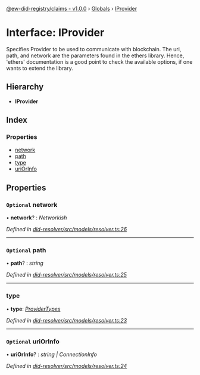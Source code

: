[@ew-did-registry/claims - v1.0.0](../README.md) › [Globals](../globals.md) › [IProvider](iprovider.md)

# Interface: IProvider

Specifies Provider to be used to communicate with blockchain.
The uri, path, and network are the parameters found in the ethers library.
Hence, 'ethers' documentation is a good point to check the available options,
if one wants to extend the library.

## Hierarchy

* **IProvider**

## Index

### Properties

* [network](iprovider.md#optional-network)
* [path](iprovider.md#optional-path)
* [type](iprovider.md#type)
* [uriOrInfo](iprovider.md#optional-uriorinfo)

## Properties

### `Optional` network

• **network**? : *Networkish*

*Defined in [did-resolver/src/models/resolver.ts:26](https://github.com/energywebfoundation/ew-did-registry/blob/5e08895/packages/did-resolver/src/models/resolver.ts#L26)*

___

### `Optional` path

• **path**? : *string*

*Defined in [did-resolver/src/models/resolver.ts:25](https://github.com/energywebfoundation/ew-did-registry/blob/5e08895/packages/did-resolver/src/models/resolver.ts#L25)*

___

###  type

• **type**: *[ProviderTypes](../enums/providertypes.md)*

*Defined in [did-resolver/src/models/resolver.ts:23](https://github.com/energywebfoundation/ew-did-registry/blob/5e08895/packages/did-resolver/src/models/resolver.ts#L23)*

___

### `Optional` uriOrInfo

• **uriOrInfo**? : *string | ConnectionInfo*

*Defined in [did-resolver/src/models/resolver.ts:24](https://github.com/energywebfoundation/ew-did-registry/blob/5e08895/packages/did-resolver/src/models/resolver.ts#L24)*
